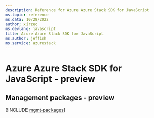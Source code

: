 ```yaml
---
description: Reference for Azure Azure Stack SDK for JavaScript
ms.topic: reference
ms.data: 10/28/2022
author: xirzec
ms.devlang: javascript
title: Azure Azure Stack SDK for JavaScript
ms.author: jeffish
ms.service: azurestack
---
```

# Azure Azure Stack SDK for JavaScript - preview

## Management packages - preview
[!INCLUDE [mgmt-packages](azure-stack-mgmt-index.md)]